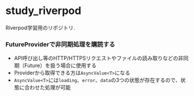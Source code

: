 # study_riverpod

Riverpod学習用のリポジトリ.

### FutureProviderで非同期処理を購読する

* API呼び出し等のHTTP/HTTPSリクエストやファイルの読み取りなどの非同期（Future）を扱う場合に使用する
* Providerから取得できる方は`AsyncValue<T>`になる
* `AsyncValue<T>`には`loading`、`error`、`data`の3つの状態が存在するので、状態に合わせた処理が可能